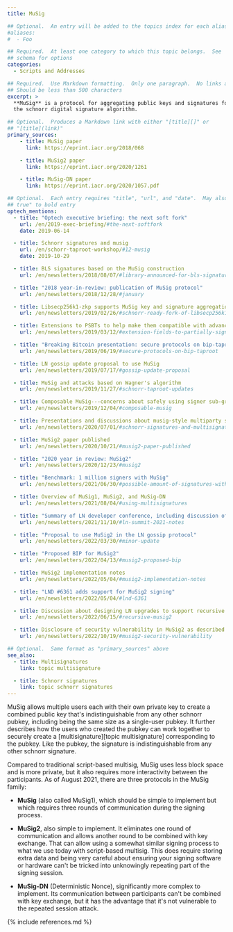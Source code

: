 ```yaml
---
title: MuSig

## Optional.  An entry will be added to the topics index for each alias
#aliases:
#  - Foo

## Required.  At least one category to which this topic belongs.  See
## schema for options
categories:
  - Scripts and Addresses

## Required.  Use Markdown formatting.  Only one paragraph.  No links allowed.
## Should be less than 500 characters
excerpt: >
  **MuSig** is a protocol for aggregating public keys and signatures for
  the schnorr digital signature algorithm.

## Optional.  Produces a Markdown link with either "[title][]" or
## "[title](link)"
primary_sources:
    - title: MuSig paper
      link: https://eprint.iacr.org/2018/068

    - title: MuSig2 paper
      link: https://eprint.iacr.org/2020/1261

    - title: MuSig-DN paper
      link: https://eprint.iacr.org/2020/1057.pdf

## Optional.  Each entry requires "title", "url", and "date".  May also use "feature:
## true" to bold entry
optech_mentions:
  - title: "Optech executive briefing: the next soft fork"
    url: /en/2019-exec-briefing/#the-next-softfork
    date: 2019-06-14

  - title: Schnorr signatures and musig
    url: /en/schorr-taproot-workshop/#12-musig
    date: 2019-10-29

  - title: BLS signatures based on the MuSig construction
    url: /en/newsletters/2018/08/07/#library-announced-for-bls-signatures

  - title: "2018 year-in-review: publication of MuSig protocol"
    url: /en/newsletters/2018/12/28/#january

  - title: Libsecp256k1-zkp supports MuSig key and signature aggregation
    url: /en/newsletters/2019/02/26/#schnorr-ready-fork-of-libsecp256k1-available

  - title: Extensions to PSBTs to help make them compatible with advanced protocols
    url: /en/newsletters/2019/03/12/#extension-fields-to-partially-signed-bitcoin-transactions-psbts

  - title: "Breaking Bitcoin presentation: secure protocols on bip-taproot"
    url: /en/newsletters/2019/06/19/#secure-protocols-on-bip-taproot

  - title: LN gossip update proposal to use MuSig
    url: /en/newsletters/2019/07/17/#gossip-update-proposal

  - title: MuSig and attacks based on Wagner's algorithm
    url: /en/newsletters/2019/11/27/#schnorr-taproot-updates

  - title: Composable MuSig---concerns about safely using signer sub-groups
    url: /en/newsletters/2019/12/04/#composable-musig

  - title: Presentations and discussions about musig-style multiparty signatures
    url: /en/newsletters/2020/07/01/#schnorr-signatures-and-multisignatures

  - title: MuSig2 paper published
    url: /en/newsletters/2020/10/21/#musig2-paper-published

  - title: "2020 year in review: MuSig2"
    url: /en/newsletters/2020/12/23/#musig2

  - title: "Benchmark: 1 million signers with MuSig"
    url: /en/newsletters/2021/06/30/#possible-amount-of-signatures-with-musig

  - title: Overview of MuSig1, MuSig2, and MuSig-DN
    url: /en/newsletters/2021/08/04/#using-multisignatures

  - title: "Summary of LN developer conference, including discussion of MuSig2"
    url: /en/newsletters/2021/11/10/#ln-summit-2021-notes

  - title: "Proposal to use MuSig2 in the LN gossip protocol"
    url: /en/newsletters/2022/03/30/#minor-update

  - title: "Proposed BIP for MuSig2"
    url: /en/newsletters/2022/04/13/#musig2-proposed-bip

  - title: MuSig2 implementation notes
    url: /en/newsletters/2022/05/04/#musig2-implementation-notes

  - title: "LND #6361 adds support for MuSig2 signing"
    url: /en/newsletters/2022/05/04/#lnd-6361

  - title: Discussion about designing LN upgrades to support recursive MuSig2
    url: /en/newsletters/2022/06/15/#recursive-musig2

  - title: Disclosure of security vulnerability in MuSig2 as described in a draft BIP
    url: /en/newsletters/2022/10/19/#musig2-security-vulnerability

## Optional.  Same format as "primary_sources" above
see_also:
  - title: Multisignatures
    link: topic multisignature

  - title: Schnorr signatures
    link: topic schnorr signatures
---
```

MuSig allows multiple users each with their own private key to create a
combined public key that's indistinguishable from any other schnorr
pubkey, including being the same size as a single-user pubkey.  It
further describes how the users who created the pubkey can work
together to securely create a [multisignature][topic multisignature] corresponding to the pubkey.
Like the pubkey, the signature is indistinguishable from any
other schnorr signature.

Compared to traditional script-based multisig, MuSig uses less block
space and is more private, but it also requires more interactivity
between the participants.  As of August 2021, there are three protocols
in the MuSig family:

- **MuSig** (also called MuSig1), which should be simple to implement
  but which requires three rounds of communication during the signing
  process.

- **MuSig2**, also simple to implement.  It eliminates one round of
  communication and allows another round to be combined with key
  exchange.  That can allow using a somewhat similar signing
  process to what we use today with script-based multisig.  This does
  require storing extra data and being very careful about ensuring your signing software or
  hardware can't be tricked into unknowingly repeating part of the
  signing session.

- **MuSig-DN** (Deterministic Nonce), significantly more complex to
  implement.  Its communication between participants can't be combined
  with key exchange, but it has the advantage that it's not vulnerable to the repeated
  session attack.

{% include references.md %}
